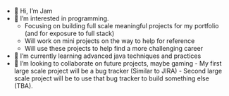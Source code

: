 - 👋 Hi, I’m Jam
- 👀 I’m interested in programming.
    - Focusing on building full scale meaningful projects for my portfolio (and for exposure to full stack)
    - Will work on mini projects on the way to help for reference
    - Will use these projects to help find a more challenging career
- 🌱 I’m currently learning advanced java techniques and practices
- 💞️ I’m looking to collaborate on future projects, maybe gaming
      - My first large scale project will be a bug tracker (Similar to JIRA)
      - Second large scale project will be to use that bug tracker to build something else (TBA).

<!---
is a ✨ special ✨ repository because its `README.md` (this file) appears on your GitHub profile.
You can click the Preview link to take a look at your changes.
--->
